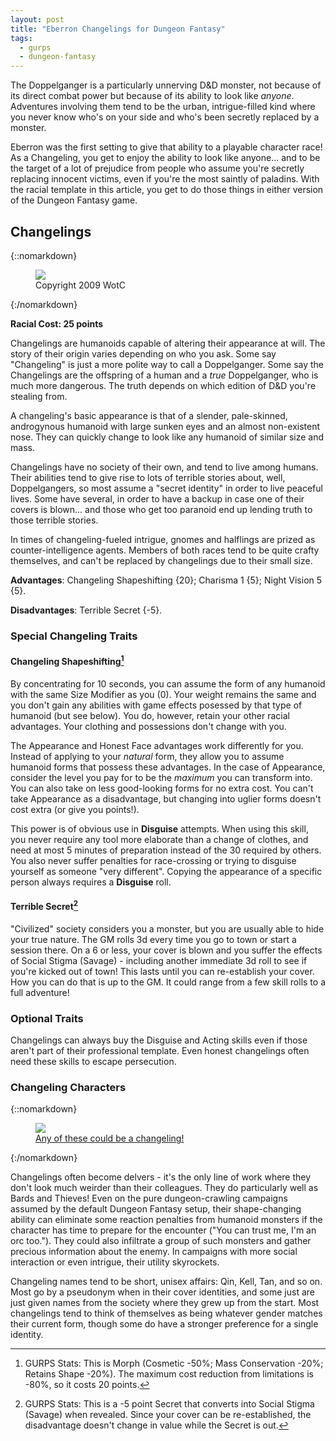 ```yaml
---
layout: post
title: "Eberron Changelings for Dungeon Fantasy"
tags:
  - gurps
  - dungeon-fantasy
---
```


The Doppelganger is a particularly unnerving D&D monster, not because of its
direct combat power but because of its ability to look like _anyone_. Adventures
involving them tend to be the urban, intrigue-filled kind where you never know
who's on your side and who's been secretly replaced by a monster.

Eberron was the first setting to give that ability to a playable character race!
As a Changeling, you get to enjoy the ability to look like anyone... and to be
the target of a lot of prejudice from people who assume you're secretly
replacing innocent victims, even if you're the most saintly of paladins. With
the racial template in this article, you get to do those things in either
version of the Dungeon Fantasy game.

## Changelings

{::nomarkdown}
<figure class="left">
  <img src="{{ "/assets/changelings.png" | relative_url }}"/>
  <figcaption>Copyright 2009 WotC</figcaption>
</figure>
{:/nomarkdown}

**Racial Cost: 25 points**

Changelings are humanoids capable of altering their appearance at will. The
story of their origin varies depending on who you ask. Some say "Changeling" is
just a more polite way to call a Doppelganger. Some say the Changelings are the
offspring of a human and a _true_ Doppelganger, who is much more dangerous. The
truth depends on which edition of D&D you're stealing from.

A changeling's basic appearance is that of a slender, pale-skinned,
androgynous humanoid with large sunken eyes and an almost non-existent
nose. They can quickly change to look like any humanoid of similar size and
mass.

Changelings have no society of their own, and tend to live among humans. Their
abilities tend to give rise to lots of terrible stories about, well,
Doppelgangers, so most assume a "secret identity" in order to live peaceful
lives. Some have several, in order to have a backup in case one of their covers
is blown... and those who get too paranoid end up lending truth to those
terrible stories.

In times of changeling-fueled intrigue, gnomes and halflings are prized as
counter-intelligence agents. Members of both races tend to be quite crafty
themselves, and can't be replaced by changelings due to their small size.

**Advantages**: Changeling Shapeshifting {20}; Charisma 1 {5};
Night Vision 5 {5}.

**Disadvantages**: Terrible Secret {-5}.

### Special Changeling Traits

#### Changeling Shapeshifting[^1]

By concentrating for 10 seconds, you can assume the form of any humanoid with
the same Size Modifier as you (0). Your weight remains the same and you don't
gain any abilities with game effects posessed by that type of humanoid (but see
below). You do, however, retain your other racial advantages. Your clothing and
possessions don't change with you.

The Appearance and Honest Face advantages work differently for you. Instead of
applying to your _natural_ form, they allow you to assume humanoid forms that
possess these advantages. In the case of Appearance, consider the level you pay
for to be the _maximum_ you can transform into. You can also take on less
good-looking forms for no extra cost. You can't take Appearance as a
disadvantage, but changing into uglier forms doesn't cost extra (or give you
points!).

This power is of obvious use in **Disguise** attempts. When using this skill,
you never require any tool more elaborate than a change of clothes, and need at
most 5 minutes of preparation instead of the 30 required by others. You also
never suffer penalties for race-crossing or trying to disguise yourself as
someone "very different". Copying the appearance of a specific person always
requires a **Disguise** roll.

#### Terrible Secret[^2]

"Civilized" society considers you a monster, but you are usually able to hide
your true nature. The GM rolls 3d every time you go to town or start a session
there. On a 6 or less, your cover is blown and you suffer the effects of Social
Stigma (Savage) - including another immediate 3d roll to see if you're kicked
out of town! This lasts until you can re-establish your cover. How you can do
that is up to the GM. It could range from a few skill rolls to a full adventure!

### Optional Traits

Changelings can always buy the Disguise and Acting skills even if those aren't
part of their professional template. Even honest changelings often need these
skills to escape persecution.

### Changeling Characters

{::nomarkdown}
<figure class="center">
  <img src="{{ "/assets/arthur_wolfheart__s_party_by_hangemhigh13.jpg" | relative_url }}"/>
  <figcaption><a href="https://hangemhigh13.deviantart.com/art/Arthur-Wolfheart-s-Party-138578618">Any of these could be a changeling!</a></figcaption>
</figure>
{:/nomarkdown}

Changelings often become delvers - it's the only line of work where they don't
look much weirder than their colleagues. They do particularly well as Bards and
Thieves! Even on the pure dungeon-crawling campaigns assumed by the default
Dungeon Fantasy setup, their shape-changing ability can eliminate some reaction
penalties from humanoid monsters if the character has time to prepare for the
encounter ("You can trust me, I'm an orc too."). They could also infiltrate a
group of such monsters and gather precious information about the enemy. In
campaigns with more social interaction or even intrigue, their utility
skyrockets.

Changeling names tend to be short, unisex affairs: Qin, Kell, Tan, and so
on. Most go by a pseudonym when in their cover identities, and some just are
just given names from the society where they grew up from the start. Most
changelings tend to think of themselves as being whatever gender matches their
current form, though some do have a stronger preference for a single identity.

[^1]: GURPS Stats: This is Morph (Cosmetic -50%; Mass Conservation -20%; Retains
    Shape -20%). The maximum cost reduction from limitations is -80%, so it
    costs 20 points.

[^2]: GURPS Stats: This is a -5 point Secret that converts into Social Stigma
    (Savage) when revealed. Since your cover can be re-established, the
    disadvantage doesn't change in value while the Secret is out.
